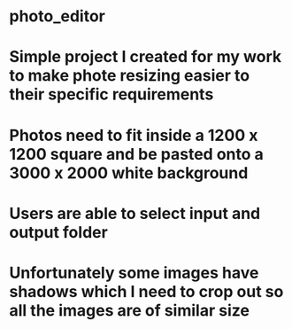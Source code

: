 # photo_editor
# Simple project I created for my work to make phote resizing easier to their specific requirements
# Photos need to fit inside a 1200 x 1200 square and be pasted onto a 3000 x 2000 white background
# Users are able to select input and output folder
# Unfortunately some images have shadows which I need to crop out so all the images are of similar size
